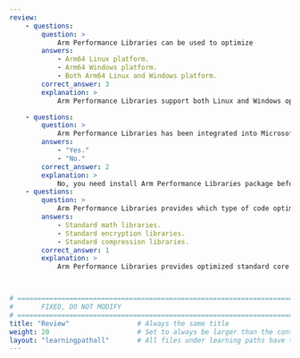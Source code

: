 ```yaml
---
review:
    - questions:
        question: >
            Arm Performance Libraries can be used to optimize
        answers:
            - Arm64 Linux platform.
            - Arm64 Windows platform.
            - Both Arm64 Linux and Windows platform.
        correct_answer: 3                    
        explanation: >
            Arm Performance Libraries support both Linux and Windows operation system.

    - questions:
        question: >
            Arm Performance Libraries has been integrated into Microsoft Visual Studio installation.
        answers:
            - "Yes."
            - "No."
        correct_answer: 2                   
        explanation: >
            No, you need install Arm Performance Libraries package before use that. 
    - questions:
        question: >
            Arm Performance Libraries provides which type of code optimization?  
        answers:
            - Standard math libraries.
            - Standard encryption libraries.
            - Standard compression libraries.
        correct_answer: 1          
        explanation: >
            Arm Performance Libraries provides optimized standard core math libraries for numerical applications on 64-bit Arm based processors. 



# ================================================================================
#       FIXED, DO NOT MODIFY
# ================================================================================
title: "Review"                 # Always the same title
weight: 20                      # Set to always be larger than the content in this path
layout: "learningpathall"       # All files under learning paths have this same wrapper
---
```

